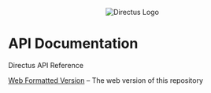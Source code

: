 <p align="center">
  <img src="https://s3.amazonaws.com/f.cl.ly/items/3Q2830043H1Y1c1F1K2D/directus-logo-stacked.png" alt="Directus Logo"/>
</p>
 
# API Documentation
Directus API Reference

[Web Formatted Version](http://getdirectus.com/api) – The web version of this repository

